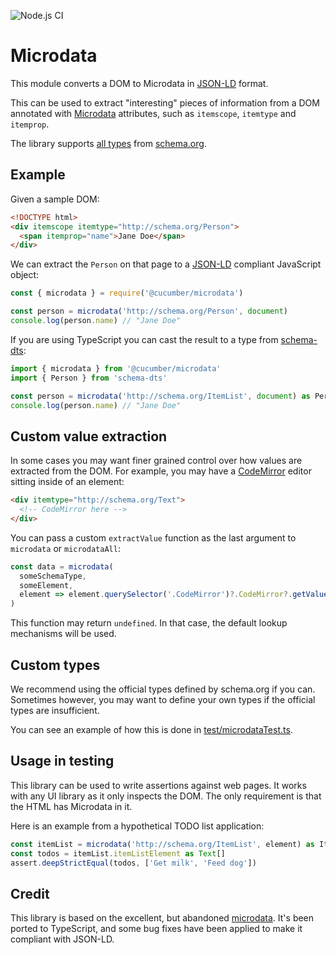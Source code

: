 ![Node.js CI](https://github.com/cucumber/microdata/workflows/Node.js%20CI/badge.svg)

# Microdata

This module converts a DOM to Microdata in [JSON-LD](https://json-ld.org/) format.

This can be used to extract "interesting" pieces of information from a DOM annotated with
[Microdata](https://html.spec.whatwg.org/multipage/microdata.html) attributes, such as
`itemscope`, `itemtype` and `itemprop`.

The library supports [all types](https://schema.org/docs/full.html) from [schema.org](https://schema.org/).

## Example

Given a sample DOM:

```html
<!DOCTYPE html>
<div itemscope itemtype="http://schema.org/Person">
  <span itemprop="name">Jane Doe</span>
</div>
```

We can extract the `Person` on that page to a [JSON-LD](https://json-ld.org/) compliant JavaScript object:

```javascript
const { microdata } = require('@cucumber/microdata')

const person = microdata('http://schema.org/Person', document)
console.log(person.name) // "Jane Doe"
```

If you are using TypeScript you can cast the result to a type from [schema-dts](https://github.com/google/schema-dts):

```typescript
import { microdata } from '@cucumber/microdata'
import { Person } from 'schema-dts'

const person = microdata('http://schema.org/ItemList', document) as Person
console.log(person.name) // "Jane Doe"
```

## Custom value extraction

In some cases you may want finer grained control over how values are extracted from the DOM. For example,
you may have a [CodeMirror](https://codemirror.net/) editor sitting inside of an element:

```html
<div itemtype="http://schema.org/Text">
  <!-- CodeMirror here -->
</div>
``` 

You can pass a custom `extractValue` function as the last argument to `microdata` or `microdataAll`:

```typescript
const data = microdata(
  someSchemaType, 
  someElement,
  element => element.querySelector('.CodeMirror')?.CodeMirror?.getValue()
)
```

This function may return `undefined`. In that case, the default lookup mechanisms will be used.

## Custom types

We recommend using the official types defined by schema.org if you can. Sometimes however, you may want to
define your own types if the official types are insufficient.

You can see an example of how this is done in [test/microdataTest.ts](test/microdataTest.ts).

## Usage in testing

This library can be used to write assertions against web pages.
It works with any UI library as it only inspects the DOM. The only requirement
is that the HTML has Microdata in it.

Here is an example from a hypothetical TODO list application:

```typescript
const itemList = microdata('http://schema.org/ItemList', element) as ItemList
const todos = itemList.itemListElement as Text[]
assert.deepStrictEqual(todos, ['Get milk', 'Feed dog'])
```

## Credit

This library is based on the excellent, but abandoned [microdata](https://github.com/nathan7/microdata). It's been ported to TypeScript, and some bug fixes have
been applied to make it compliant with JSON-LD.
